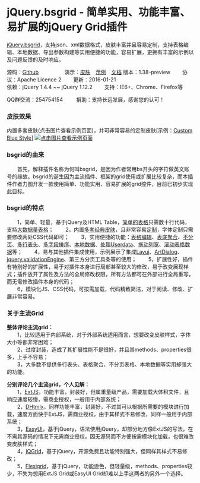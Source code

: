 jQuery.bsgrid - 简单实用、功能丰富、易扩展的jQuery Grid插件
=======================================================

<a href="http://thebestofyouth.com/bsgrid/" target="_blank">jQuery.bsgrid</a>，支持json、xml数据格式，皮肤丰富并且容易定制，支持表格编辑、本地数据、导出参数构建等实用便捷的功能，容易扩展，更拥有丰富的示例以及问题反馈的及时响应。

源码：[Github](https://github.com/baishui2004/jquery.bsgrid/)&emsp;&emsp;&emsp;&emsp;&emsp;演示：<a href="http://bsgrid.daoapp.io/documention/themes.html" target="_blank">皮肤</a>&emsp;<a href="http://bsgrid.daoapp.io/examples/zh-CN.html" target="_blank">示例</a>&emsp;<a href="http://bsgrid.daoapp.io/documention/documention.zh-CN.html" target="_blank">文档</a>
版本：1.38-preview&emsp;&emsp;&nbsp;协议：Apache Licence 2&emsp;&emsp;&nbsp;更新：2016-01-21  
依赖：jQuery 1.4.4 ~~ jQuery 1.12.2&emsp;&emsp;&nbsp;支持：IE6+、Chrome、Firefox等

QQ群交流：254754154&emsp;&emsp;&nbsp;&nbsp;捐助：<a href="http://bsgrid.daoapp.io/donate.html" target="_blank" style="text-decoration: none;">支持长远发展，感谢您的认可！</a>

### 皮肤效果 ###
内置多套皮肤(点击图片查看示例页面)，并可非常容易的定制皮肤[示例：<a href="http://bsgrid.daoapp.io/examples/zh-CN.html#href=examples/grid/themes/custom.html" target="_blank">Custom Blue Style</a>]
<a href="http://bsgrid.daoapp.io/examples/grid/simple.html" target="_blank"><img title="点击图片查看示例页面" src="https://github.com/baishui2004/jquery.bsgrid/raw/v1.37/documention/images/themes.jpg" /></a>

### bsgrid的由来 ###
&emsp;&emsp;首先，解释插件名称为何叫bsgrid，是因为作者常用bs开头的字符做英文账号的缘故。bsgrid的诞生因为主流插件、框架的grid使用或扩展比较复杂，而本插件作者力图开发一款使用简单、功能实用、容易扩展的grid控件，目前已初步实现此目标。

### bsgrid的特点 ###
&emsp;&emsp;1，简单、轻量，基于jQuery及HTML Table，<a href="http://bsgrid.daoapp.io/examples/zh-CN.html#href=examples/grid/simple.html" target="_blank">简单的表格</a>只需数十行代码，支持<a href="http://bsgrid.daoapp.io/examples/zh-CN.html#href=examples/grid/load-time-test.html" target="_blank">大数据量表格</a>；
&emsp;&emsp;2，内置<a href="http://bsgrid.daoapp.io/examples/zh-CN.html#href=examples/grid/simple.html" target="_blank">多套经典皮肤</a>，且非常容易<a href="http://bsgrid.daoapp.io/examples/zh-CN.html#href=examples/grid/themes/custom.html" target="_blank">定制</a>，字体定制只需要修改两处CSS代码即可；
&emsp;&emsp;3，实用便捷的功能：<a href="http://bsgrid.daoapp.io/examples/zh-CN.html#href=examples/grid/edit.html" target="_blank">表格编辑</a>、<a href="http://bsgrid.daoapp.io/examples/zh-CN.html#href=examples/grid/foot.html" target="_blank">表底聚合</a>、<a href="http://bsgrid.daoapp.io/examples/zh-CN.html#href=examples/grid/no-pagation.html" target="_blank">不分页</a>、<a href="http://bsgrid.daoapp.io/examples/zh-CN.html#href=examples/grid/multi-header.html" target="_blank">多行表头</a>、<a href="http://bsgrid.daoapp.io/examples/zh-CN.html#href=examples/grid/multi-sort.html" target="_blank">多字段排序</a>、<a href="http://bsgrid.daoapp.io/examples/zh-CN.html#href=examples/grid/local/json.html" target="_blank">本地数据</a>、<a href="http://bsgrid.daoapp.io/examples/zh-CN.html#href=examples/grid/userdata.html" target="_blank">处理Userdata</a>、<a href="http://bsgrid.daoapp.io/examples/zh-CN.html#href=examples/grid/move-column-extend.html" target="_blank">拖动列宽</a>、<a href="http://bsgrid.daoapp.io/examples/zh-CN.html#href=examples/grid/fixed-header/fixed-header-extend.html" target="_blank">滚动表格数据</a>等；
&emsp;&emsp;4，易与其他插件集成使用，示例展示了集成<a href="http://bsgrid.daoapp.io/examples/zh-CN.html#href=examples/layui/layer.html" target="_blank">Layui</a>、<a href="http://bsgrid.daoapp.io/examples/zh-CN.html#href=examples/artDialog/gridAndForm.html" target="_blank">ArtDialog</a>、<a href="http://bsgrid.daoapp.io/examples/zh-CN.html#href=examples/form/validation.html" target="_blank">jquery.validationEngine</a>、第三方分页工具条等的使用；
&emsp;&emsp;5，扩展性好，插件有特别好的扩展性，易于对插件本身进行局部甚至较大的修改，易于改变展现样式；插件放开了属性及方法的全局修改权限，所有方法都可在外部进行全局重写，而无需修改插件本身的代码；  
&emsp;&emsp;6，模块化JS、CSS代码，可按需加载，代码精致简洁，对于阅读、修改、扩展非常容易。

### 关于主流Grid ###
<b>整体评论主流grid：</b>  
&emsp;&emsp;1，比较适用于内部系统，对于外部系统适用而言，想要改变皮肤样式，字体大小等都非常困难；  
&emsp;&emsp;2，过度封装，造成了其扩展性能不是很好，并且其methods、properties很多，上手不容易；  
&emsp;&emsp;3，大多数不提供多行表头、表格聚合、不分页表格、本地数据等实用却强大的功能。

<b>分别评论几个主流grid，个人见解：</b>  
&emsp;&emsp;1，<a href="http://www.sencha.com/products/extjs/" target="_blank">ExtJS</a>，功能丰富，封装好，但属重量级产品，需要加载大体积文件，且响应速度较慢，需商业授权，一般用于内部系统；  
&emsp;&emsp;2，<a href="http://dhtmlx.com/" target="_blank">DHtmlx</a>，同样功能丰富，封装好，不过其可以根据所需要的模块进行加载，速度方面快于ExtJS，需商业授权，由于其样式不易修改，同样一般用于内部系统；  
&emsp;&emsp;3，<a href="http://www.jeasyui.com/" target="_blank">EasyUI</a>，基于jQuery，语法使用jQuery，却部分地方像ExtJS的写法，在不需其源码的情况下无需商业授权，因无源码而不方便按需模块化加载，也很难改变皮肤样式；  
&emsp;&emsp;4，<a href="http://www.jqgrid.com/" target="_blank">jQGrid</a>，基于jQuery，开源免费且功能特别强大，但同样其样式不易修改；  
&emsp;&emsp;5，<a href="http://www.flexigrid.info/" target="_blank">Flexigrid</a>，基于jQuery，功能逊色，但轻量级，methods、properties较少，不失为想用ExtJS Grid或EasyUI Grid却难以上手这两者的另外一个选择。